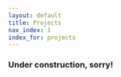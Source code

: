 ```yaml
---
layout: default
title: Projects
nav_index: 1
index_for: projects
---
```


### Under construction, sorry!
